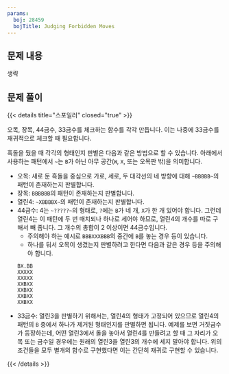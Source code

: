 ```yaml
---
params:
  boj: 28459
  bojTitle: Judging Forbidden Moves
---
```


## 문제 내용

생략

## 문제 풀이

{{< details title="스포일러" closed="true" >}}

오목, 장목, 44금수, 33금수를 체크하는 함수를 각각 만듭니다. 이는 나중에 33금수를 재귀적으로 체크할 때 필요합니다.

흑돌을 뒀을 때 각각의 형태인지 판별은 다음과 같은 방법으로 할 수 있습니다. 아래에서 사용하는 패턴에서 `~`는 `B`가 아닌 아무 공간(`W`, `X`, 또는 오목판 밖)을 의미합니다.

* 오목: 새로 둔 흑돌을 중심으로 가로, 세로, 두 대각선의 네 방향에 대해 `~BBBBB~`의 패턴이 존재하는지 판별합니다.
* 장목: `BBBBBB`의 패턴이 존재하는지 판별합니다.
* 열린4: `~XBBBBX~`의 패턴이 존재하는지 판별합니다.
* 44금수: 4는 `~?????~`의 형태로, `?`에는 `B`가 네 개, `X`가 한 개 있어야 합니다. 그런데 열린4는 이 패턴에 두 번 매치되나 하나로 세어야 하므로, 열린4의 개수를 따로 구해서 빼 줍니다. 그 개수의 총합이 2 이상이면 44금수입니다.
  * 주의해야 하는 예시로 `BBBXXXBBB`의 중간에 `B`를 놓는 경우 등이 있습니다.
  * 하나를 둬서 오목이 생겼는지 판별하려고 한다면 다음과 같은 경우 등을 주의해야 합니다.
  ```
  BX.BB
  XXXXX
  XXXXX
  XXBXX
  XXBXX
  XXBXX
  XXBXX
  ```
* 33금수: 열린3을 판별하기 위해서는, 열린4의 형태가 고정되어 있으므로 열린4의 패턴의 `B` 중에서 하나가 제거된 형태인지를 판별하면 됩니다. 예제를 보면 거짓금수가 등장하는데, 어떤 열린3에서 돌을 놓아서 열린4를 만들려고 할 때
  그 자리가 오목 또는 금수일 경우에는 원래의 열린3을 열린3의 개수에 세지 말아야 합니다. 위의 조건들을 모두 별개의 함수로 구현했다면 이는 간단히 재귀로 구현할 수 있습니다.

{{< /details >}}
